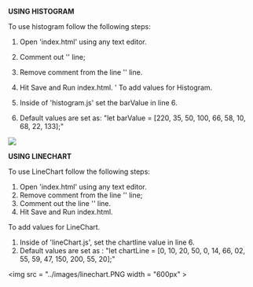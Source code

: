<b> USING HISTOGRAM </b>
<p>
To use histogram follow the following steps:

1) Open 'index.html' using any text editor.
2) Comment out '<script src = 'lineChart.js'></script>' line;
3) Remove comment from the line '<script src = 'histogram.js'></script>' line.
4) Hit Save and Run index.html.
'
To add values for Histogram.

1) Inside of 'histogram.js' set the barValue in line 6.
2) Default values are set as: "let barValue = [220, 35, 50, 100, 66, 58, 10, 68, 22, 133];"
</p>
<img src = "../images/histogram.PNG width = "600px" >

<b> USING LINECHART </b>
<p>

To use LineChart follow the following steps:

1) Open 'index.html' using any text editor.
2) Remove comment from the line '<script src = 'lineChart.js'></script>' line;
3) Comment out the line '<script src = 'histogram.js'></script>' line.
4) Hit Save and Run index.html.

To add values for LineChart.

1) Inside of 'lineChart.js', set the chartline value in line 6.
2) Default values are set as : "let chartLine = [0, 10, 20, 50, 0, 14, 66, 02, 55, 59, 47, 150, 200, 55, 20];"
</p>

<img src = "../images/linechart.PNG width = "600px" >

